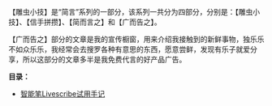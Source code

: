 【雕虫小技】是“简言”系列的一部分，该系列一共分为四部分，分别是：【雕虫小技】、【信手拼攒】、【简而言之】和【广而告之】。

【广而告之】部分的文章是我的宣传橱窗，用来介绍我接触到的新鲜事物，独乐乐不如众乐乐，我经常会去搜罗各种有意思的东西，愿意尝鲜，发现有乐子就爱分享，所以这部分的文章多半是我免费代言的好产品广告。

**目录：**
 * [智能笔Livescribe试用手记](PlainTalks/Guangergaozhi/1.md)